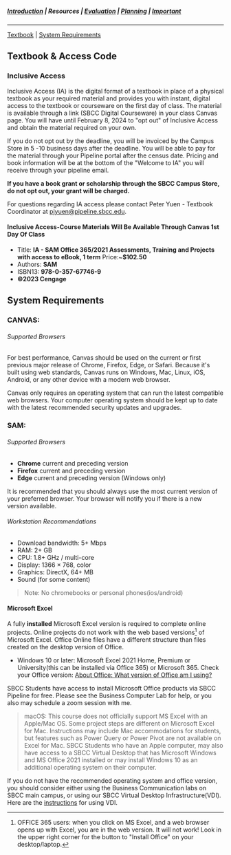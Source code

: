 ##### [Introduction](introduction) | Resources | [Evaluation](evaluation) | [Planning](planning) | [Important](important)
***
[Textbook](#textbook) | [System Requirements](#system-requirements)

## Textbook & Access Code 

### Inclusive Access
Inclusive Access (IA) is the digital format of a textbook in place of a physical textbook as your required material and provides you with instant, digital access to the textbook or courseware on the first day of class. The material is available through a link (SBCC Digital Courseware) in your class Canvas page. You will have until February 8, 2024 to "opt out" of Inclusive Access and obtain the material required on your own. 

If you do not opt out by the deadline, you will be invoiced by the Campus Store in 5 -10 business days after the deadline. You will be able to pay for the material through your Pipeline portal after the census date. Pricing and book information will be at the bottom of the "Welcome to IA" you will receive through your pipeline email.

**If you have a book grant or scholarship through the SBCC Campus Store, do not opt out, your grant will be charged.**

For questions regarding IA access please contact Peter Yuen - Textbook Coordinator at pjyuen@pipeline.sbcc.edu.

#### Inclusive Access-Course Materials Will Be Available Through Canvas 1st Day Of Class
 - Title: **IA - SAM Office 365/2021 Assessments, Training and Projects with access to eBook, 1 term**  Price:~**$102.50** 
 - Authors: **SAM**
 - ISBN13: **978-0-357-67746-9**
 - **©2023 Cengage**

## System Requirements

### CANVAS:
###### Supported Browsers
For best performance, Canvas should be used on the current or first previous major release of Chrome, Firefox, Edge, or Safari. Because it's built using web standards, Canvas runs on Windows, Mac, Linux, iOS, Android, or any other device with a modern web browser.

Canvas only requires an operating system that can run the latest compatible web browsers. Your computer operating system should be kept up to date with the latest recommended security updates and upgrades.

### SAM:
###### Supported Browsers

*   **Chrome** current and preceding version
*   **Firefox** current and preceding version
*   **Edge** current and preceding version (Windows only)

It is recommended that you should always use the most current version of your preferred browser. Your browser will notify you if there is a new version available.

###### Workstation Recommendations

*   Download bandwidth: 5+ Mbps
*   RAM: 2+ GB
*   CPU: 1.8+ GHz / multi-core
*   Display: 1366 × 768, color
*   Graphics: DirectX, 64+ MB
*   Sound (for some content)

>Note: No chromebooks or personal phones(ios/android)

#### Microsoft Excel

A fully **installed** Microsoft Excel version is required to complete online projects. Online projects do not work with the web based versions[^1] of Microsoft Excel. Office Online files have a different structure than files created on the desktop version of Office.

* Windows 10 or later: Microsoft Excel 2021 Home, Premium or University(this can be installed via Office 365) or Microsoft 365. Check your Office version: [About Office: What version of Office am I using?](https://support.microsoft.com/en-us/office/about-office-what-version-of-office-am-i-using-932788b8-a3ce-44bf-bb09-e334518b8b19?ui=en-us&rs=en-us&ad=us)

SBCC Students have access to install Microsoft Office products via SBCC Pipeline for free. Please see the Business Computer Lab for help, or you also may schedule a zoom session with me.  

> macOS: This course does not officially support MS Excel with an Apple/Mac OS. Some project steps are different on Microsoft Excel for Mac. Instructions may include Mac accommodations for students, but features such as Power Query or Power Pivot are not available on Excel for Mac. SBCC Students who have an Apple computer, may also have access to a SBCC Virtual Desktop that has Microsoft Windows and MS Office 2021 installed or may install Windows 10 as an additional operating system on their computer. 

If you do not have the recommended operating system and office version, you should consider either using the Business Communication labs on SBCC main campus, or using our SBCC Virtual Desktop Infrastructure(VDI). Here are the [instructions](https://docs.google.com/document/d/1duD0mKjnK5eJka20VJgY-DK_a2k3gigrPG4U546Ma2I/edit) for using VDI. 

[^1]: OFFICE 365 users: when you click on MS Excel, and a web browser opens up with Excel, you are in the web version. It will not work! Look in the upper right corner for the button to "Install Office" on your desktop/laptop.
